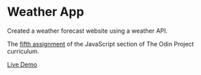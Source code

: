 # Weather App

Created a weather forecast website using a weather API.

The [fifth assignment](https://www.theodinproject.com/lessons/node-path-javascript-weather-app) of the JavaScript section of The Odin Project curriculum.

[Live Demo](https://jaredmates.github.io/weather-app/)
